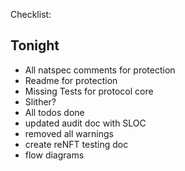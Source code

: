 Checklist:

## Tonight
- All natspec comments for protection
- Readme for protection
- Missing Tests for protocol core
- Slither?
- All todos done
- updated audit doc with SLOC
- removed all warnings
- create reNFT testing doc
- flow diagrams
